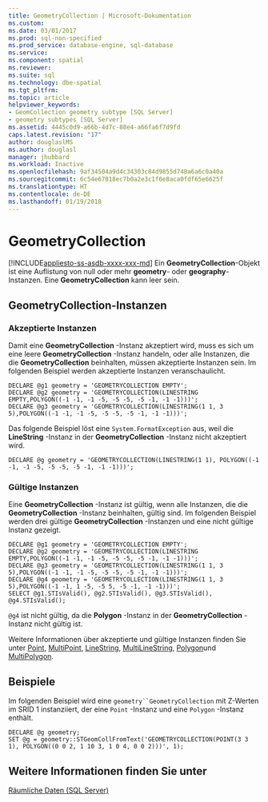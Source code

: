 ```yaml
---
title: GeometryCollection | Microsoft-Dokumentation
ms.custom: 
ms.date: 03/01/2017
ms.prod: sql-non-specified
ms.prod_service: database-engine, sql-database
ms.service: 
ms.component: spatial
ms.reviewer: 
ms.suite: sql
ms.technology: dbe-spatial
ms.tgt_pltfrm: 
ms.topic: article
helpviewer_keywords:
- GeomCollection geometry subtype [SQL Server]
- geometry subtypes [SQL Server]
ms.assetid: 4445c0d9-a66b-4d7c-88e4-a66fa6f7d9fd
caps.latest.revision: "17"
author: douglaslMS
ms.author: douglasl
manager: jhubbard
ms.workload: Inactive
ms.openlocfilehash: 9af34504a9d4c34303c84d9855d748a6a6c0a40a
ms.sourcegitcommit: 6c54e67818ec7b0a2e3c1f6e8aca0fdf65e6625f
ms.translationtype: HT
ms.contentlocale: de-DE
ms.lasthandoff: 01/19/2018
---
```

# <a name="geometrycollection"></a>GeometryCollection
[!INCLUDE[appliesto-ss-asdb-xxxx-xxx-md](../../includes/appliesto-ss-asdb-xxxx-xxx-md.md)] Ein **GeometryCollection**-Objekt ist eine Auflistung von null oder mehr **geometry**- oder **geography**-Instanzen. Eine **GeometryCollection** kann leer sein.  
  
## <a name="geometrycollection-instances"></a>GeometryCollection-Instanzen  
  
### <a name="accepted-instances"></a>Akzeptierte Instanzen  
 Damit eine **GeometryCollection** -Instanz akzeptiert wird, muss es sich um eine leere **GeometryCollection** -Instanz handeln, oder alle Instanzen, die die **GeometryCollection** beinhalten, müssen akzeptierte Instanzen sein. Im folgenden Beispiel werden akzeptierte Instanzen veranschaulicht.  
  
```  
DECLARE @g1 geometry = 'GEOMETRYCOLLECTION EMPTY';  
DECLARE @g2 geometry = 'GEOMETRYCOLLECTION(LINESTRING EMPTY,POLYGON((-1 -1, -1 -5, -5 -5, -5 -1, -1 -1)))';  
DECLARE @g3 geometry = 'GEOMETRYCOLLECTION(LINESTRING(1 1, 3 5),POLYGON((-1 -1, -1 -5, -5 -5, -5 -1, -1 -1)))';  
```  
  
 Das folgende Beispiel löst eine `System.FormatException` aus, weil die **LineString** -Instanz in der **GeometryCollection** -Instanz nicht akzeptiert wird.  
  
```  
DECLARE @g geometry = 'GEOMETRYCOLLECTION(LINESTRING(1 1), POLYGON((-1 -1, -1 -5, -5 -5, -5 -1, -1 -1)))';  
```  
  
### <a name="valid-instances"></a>Gültige Instanzen  
 Eine **GeometryCollection** -Instanz ist gültig, wenn alle Instanzen, die die **GeometryCollection** -Instanz beinhalten, gültig sind. Im folgenden Beispiel werden drei gültige **GeometryCollection** -Instanzen und eine nicht gültige Instanz gezeigt.  
  
```  
DECLARE @g1 geometry = 'GEOMETRYCOLLECTION EMPTY';  
DECLARE @g2 geometry = 'GEOMETRYCOLLECTION(LINESTRING EMPTY,POLYGON((-1 -1, -1 -5, -5 -5, -5 -1, -1 -1)))';  
DECLARE @g3 geometry = 'GEOMETRYCOLLECTION(LINESTRING(1 1, 3 5),POLYGON((-1 -1, -1 -5, -5 -5, -5 -1, -1 -1)))';  
DECLARE @g4 geometry = 'GEOMETRYCOLLECTION(LINESTRING(1 1, 3 5),POLYGON((-1 -1, 1 -5, -5 5, -5 -1, -1 -1)))';  
SELECT @g1.STIsValid(), @g2.STIsValid(), @g3.STIsValid(), @g4.STIsValid();  
```  
  
 `@g4` ist nicht gültig, da die **Polygon** -Instanz in der **GeometryCollection** -Instanz nicht gültig ist.  
  
 Weitere Informationen über akzeptierte und gültige Instanzen finden Sie unter [Point](../../relational-databases/spatial/point.md), [MultiPoint](../../relational-databases/spatial/multipoint.md), [LineString](../../relational-databases/spatial/linestring.md), [MultiLineString](../../relational-databases/spatial/multilinestring.md), [Polygon](../../relational-databases/spatial/polygon.md)und [MultiPolygon](../../relational-databases/spatial/multipolygon.md).  
  
## <a name="examples"></a>Beispiele  
 Im folgenden Beispiel wird eine `geometry``GeometryCollection` mit Z-Werten im SRID 1 instanziiert, der eine `Point` -Instanz und eine `Polygon` -Instanz enthält.  
  
```  
DECLARE @g geometry;  
SET @g = geometry::STGeomCollFromText('GEOMETRYCOLLECTION(POINT(3 3 1), POLYGON((0 0 2, 1 10 3, 1 0 4, 0 0 2)))', 1);  
```  
  
## <a name="see-also"></a>Weitere Informationen finden Sie unter  
 [Räumliche Daten &#40;SQL Server&#41;](../../relational-databases/spatial/spatial-data-sql-server.md)  
  
  
